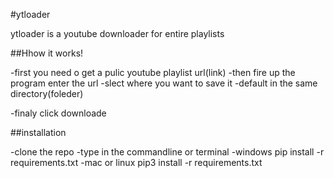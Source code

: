 #ytloader

ytloader is a youtube downloader for entire playlists 

##Hhow it works!

-first you need o get a pulic youtube playlist url(link)
-then fire up the program enter the url
-slect where you want to save it 
    -default in the same directory(foleder)

-finaly click downloade

##installation

-clone the repo
-type in the commandline or terminal 
    -windows
        pip install -r requirements.txt
    -mac or linux
        pip3 install -r requirements.txt

